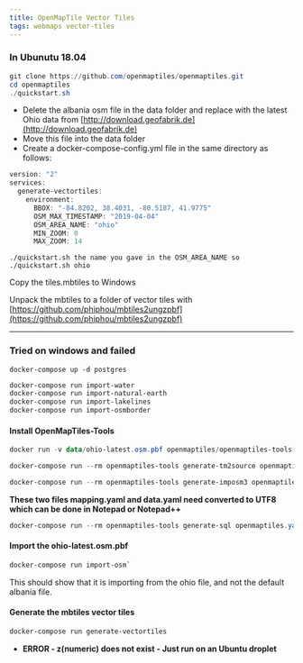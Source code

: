 ```yaml
---
title: OpenMapTile Vector Tiles
tags: webmaps vector-tiles
---
```


### In Ubunutu 18.04

```powershell
git clone https://github.com/openmaptiles/openmaptiles.git
cd openmaptiles
./quickstart.sh
```

- Delete the albania osm file in the data folder and replace with the latest Ohio data from [http://download.geofabrik.de](http://download.geofabrik.de)
- Move this file into the data folder
- Create a docker-compose-config.yml file in the same directory as follows:

```powershell
version: "2"
services:
  generate-vectortiles:
    environment:
      BBOX: "-84.8202, 38.4031, -80.5187, 41.9775"
      OSM_MAX_TIMESTAMP: "2019-04-04"
      OSM_AREA_NAME: "ohio"
      MIN_ZOOM: 0
      MAX_ZOOM: 14
```

``./quickstart.sh the name you gave in the OSM_AREA_NAME so ./quickstart.sh ohio``

Copy the tiles.mbtiles to Windows

Unpack the mbtiles to a folder of vector tiles with [https://github.com/phiphou/mbtiles2ungzpbf](https://github.com/phiphou/mbtiles2ungzpbf)

---
### Tried on windows and failed

``docker-compose up -d postgres``

```powershell
docker-compose run import-water
docker-compose run import-natural-earth
docker-compose run import-lakelines
docker-compose run import-osmborder
```

#### Install OpenMapTiles-Tools
```powershell
docker run -v data/ohio-latest.osm.pbf openmaptiles/openmaptiles-tools
```


```powershell
docker-compose run --rm openmaptiles-tools generate-tm2source openmaptiles.yaml --host="postgres" --port=5432 --database="openmaptiles" --user="openmaptiles" --password="openmaptiles" > build/openmaptiles.tm2source/data.yml
```

```powershell
docker-compose run --rm openmaptiles-tools generate-imposm3 openmaptiles.yaml > build/mapping.yaml
```

**These two files mapping.yaml and data.yaml need converted to UTF8 which can be done in Notepad or Notepad++**

```powershell
docker-compose run --rm openmaptiles-tools generate-sql openmaptiles.yaml > build/tileset.sql
```




#### Import the ohio-latest.osm.pbf

```powershell
docker-compose run import-osm`
```

This should show that it is importing from the ohio file, and not the default albania file.

#### Generate the mbtiles vector tiles

```powershell
docker-compose run generate-vectortiles
```
- **ERROR - z(numeric) does not exist - Just run on an Ubuntu droplet**